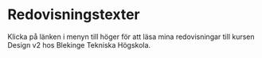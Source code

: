 ---
---
Redovisningstexter
=========================

Klicka på länken i menyn till höger för att läsa mina redovisningar till kursen Design v2 hos Blekinge Tekniska Högskola.
